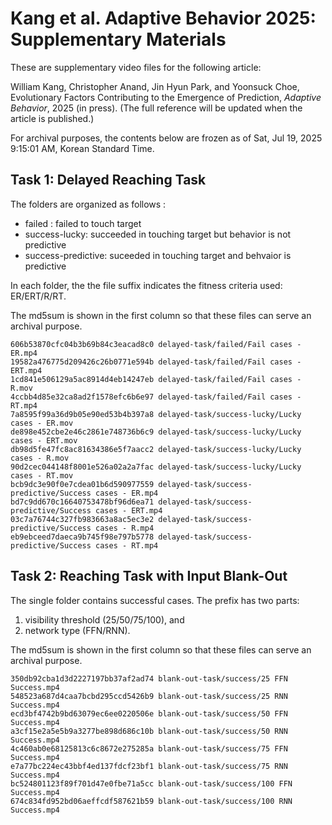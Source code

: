 # Kang et al. Adaptive Behavior 2025: Supplementary Materials

These are supplementary video files for the following article:

William Kang, Christopher Anand, Jin Hyun Park, and Yoonsuck Choe, Evolutionary Factors Contributing to the Emergence of Prediction, *Adaptive Behavior*, 2025 (in press). (The full reference will be updated when the article is published.)

For archival purposes, the contents below are frozen as of Sat, Jul 19, 2025  9:15:01 AM, Korean Standard Time.

## Task 1: Delayed Reaching Task

The folders are organized as follows :
* failed : failed to touch target
* success-lucky: succeeded in touching target but behavior is not predictive
* success-predictive: suceeded in touching target and behvaior is predictive

In each folder, the the file suffix indicates the fitness criteria used: ER/ERT/R/RT.

The md5sum is shown in the first column so that these files can serve an archival purpose.

```
606b53870cfc04b3b69b84c3eacad8c0 delayed-task/failed/Fail cases - ER.mp4
19582a476775d209426c26b0771e594b delayed-task/failed/Fail cases - ERT.mp4
1cd841e506129a5ac8914d4eb14247eb delayed-task/failed/Fail cases - R.mov
4ccbb4d85e32ca8ad2f1578efc6b6e97 delayed-task/failed/Fail cases - RT.mp4
7a8595f99a36d9b05e90ed53b4b397a8 delayed-task/success-lucky/Lucky cases - ER.mov
de898e452cbe2e46c2861e748736b6c9 delayed-task/success-lucky/Lucky cases - ERT.mov
db98d5fe47fc8ac81634386e5f7aacc2 delayed-task/success-lucky/Lucky cases - R.mov
90d2cec044148f8001e526a02a2a7fac delayed-task/success-lucky/Lucky cases - RT.mov
bcb9dc3e90f0e7cdea01b6d590977559 delayed-task/success-predictive/Success cases - ER.mp4
bd7c9dd670c16640753478bf96d6ea71 delayed-task/success-predictive/Success cases - ERT.mp4
03c7a76744c327fb983663a8ac5ec3e2 delayed-task/success-predictive/Success cases - R.mp4
eb9ebceed7daeca9b745f98e797b5778 delayed-task/success-predictive/Success cases - RT.mp4
```

## Task 2: Reaching Task with Input Blank-Out

The single folder contains successful cases. The prefix has two parts: 
1. visibility threshold (25/50/75/100), and 
1. network type (FFN/RNN).

The md5sum is shown in the first column so that these files can serve an archival purpose.

```
350db92cba1d3d2227197bb37af2ad74 blank-out-task/success/25 FFN Success.mp4
548523a687d4caa7bcbd295ccd5426b9 blank-out-task/success/25 RNN Success.mp4
ecd3bf4742b9bd63079ec6ee0220506e blank-out-task/success/50 FFN Success.mp4
a3cf15e2a5e5b9a3277be898d686c10b blank-out-task/success/50 RNN Success.mp4
4c460ab0e68125813c6c8672e275285a blank-out-task/success/75 FFN Success.mp4
e7a77bc224ec43bbf4ed137fdcf23bf1 blank-out-task/success/75 RNN Success.mp4
bc524801123f89f701d47e0fbe71a5cc blank-out-task/success/100 FFN Success.mp4
674c834fd952bd06aeffcdf587621b59 blank-out-task/success/100 RNN Success.mp4
```
